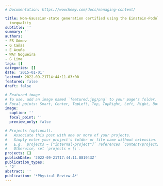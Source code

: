 ```yaml
---
# Documentation: https://wowchemy.com/docs/managing-content/

title: Non-Gaussian-state generation certified using the Einstein-Podolsky-Rosen-steering
  inequality
subtitle: ''
summary: ''
authors:
- ES Gómez
- G Cañas
- E Acuña
- WAT Nogueira
- G Lima
tags: []
categories: []
date: '2015-01-01'
lastmod: 2022-09-21T14:44:11-03:00
featured: false
draft: false

# Featured image
# To use, add an image named `featured.jpg/png` to your page's folder.
# Focal points: Smart, Center, TopLeft, Top, TopRight, Left, Right, BottomLeft, Bottom, BottomRight.
image:
  caption: ''
  focal_point: ''
  preview_only: false

# Projects (optional).
#   Associate this post with one or more of your projects.
#   Simply enter your project's folder or file name without extension.
#   E.g. `projects = ["internal-project"]` references `content/project/deep-learning/index.md`.
#   Otherwise, set `projects = []`.
projects: []
publishDate: '2022-09-21T17:44:11.881943Z'
publication_types:
- '2'
abstract: ''
publication: '*Physical Review A*'
---
```

